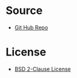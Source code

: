 # Source 
- [Git Hub Repo](https://github.com/forresti/SqueezeNet/tree/master/SqueezeNet_v1.1)
# License
- [BSD 2-Clause License](https://github.com/forresti/SqueezeNet/blob/master/LICENSE)